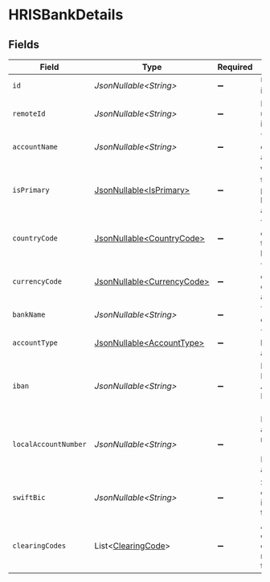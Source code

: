# HRISBankDetails


## Fields

| Field                                                                  | Type                                                                   | Required                                                               | Description                                                            | Example                                                                |
| ---------------------------------------------------------------------- | ---------------------------------------------------------------------- | ---------------------------------------------------------------------- | ---------------------------------------------------------------------- | ---------------------------------------------------------------------- |
| `id`                                                                   | *JsonNullable\<String>*                                                | :heavy_minus_sign:                                                     | Unique identifier                                                      | 8187e5da-dc77-475e-9949-af0f1fa4e4e3                                   |
| `remoteId`                                                             | *JsonNullable\<String>*                                                | :heavy_minus_sign:                                                     | Provider's unique identifier                                           | 8187e5da-dc77-475e-9949-af0f1fa4e4e3                                   |
| `accountName`                                                          | *JsonNullable\<String>*                                                | :heavy_minus_sign:                                                     | The name of the bank account                                           | John Doe Primary Account                                               |
| `isPrimary`                                                            | [JsonNullable\<IsPrimary>](../../models/components/IsPrimary.md)       | :heavy_minus_sign:                                                     | Whether this is the primary bank account                               | true                                                                   |
| `countryCode`                                                          | [JsonNullable\<CountryCode>](../../models/components/CountryCode.md)   | :heavy_minus_sign:                                                     | The country code where the bank is located                             |                                                                        |
| `currencyCode`                                                         | [JsonNullable\<CurrencyCode>](../../models/components/CurrencyCode.md) | :heavy_minus_sign:                                                     | The currency code for the account                                      |                                                                        |
| `bankName`                                                             | *JsonNullable\<String>*                                                | :heavy_minus_sign:                                                     | The name of the bank                                                   | Chase Bank                                                             |
| `accountType`                                                          | [JsonNullable\<AccountType>](../../models/components/AccountType.md)   | :heavy_minus_sign:                                                     | The type of bank account                                               |                                                                        |
| `iban`                                                                 | *JsonNullable\<String>*                                                | :heavy_minus_sign:                                                     | International Bank Account Number (IBAN)                               | GB82WEST12345698765432                                                 |
| `localAccountNumber`                                                   | *JsonNullable\<String>*                                                | :heavy_minus_sign:                                                     | Local account number (used when IBAN is not available)                 | 1234567890                                                             |
| `swiftBic`                                                             | *JsonNullable\<String>*                                                | :heavy_minus_sign:                                                     | SWIFT/BIC code for international transfers                             | CHASUS33                                                               |
| `clearingCodes`                                                        | List\<[ClearingCode](../../models/components/ClearingCode.md)>         | :heavy_minus_sign:                                                     | Array of clearing codes required by the country                        |                                                                        |